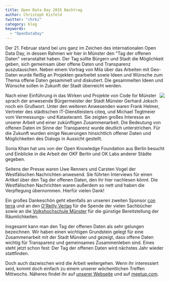 ```yaml
---
title: Open Data Day 2015 Nachtrag
author: Christoph Kisfeld
twitter: "chrki"
category: blog
keywords:
  - "OpenDataDay"
---
```

Der 21. Februar stand bei uns ganz im Zeichen des internationalen Open Data Day, in dessen Rahmen wir hier in Münster den "Tag der offenen Daten" veranstaltet haben. Der Tag sollte Bürgern und Stadt die Möglichkeit geben, sich gemeinsam über offene Daten und Transparenz auszutauschen. Neben einem Vortrag von Mila über das Arbeiten mit Geo-Daten wurde fleißig an Projekten gearbeitet sowie Ideen und Wünsche zum Thema offene Daten gesammelt und diskutiert. Die gesammelten Ideen und Wünsche sollen in Zukunft der Stadt überreicht werden.

<img loading="lazy" src="{{ '/assets/img/blog/odd2015-gerhard-joksch-300px.jpg' | prepend: site.baseurl }}" style="float:right"/>

Nach einer Einführung in das Wirken und Projekte von Code for Münster sprach der anwesende Bürgermeister der Stadt Münster Gerhard Joksch noch ein Grußwort. Unter den weiteren Anwesenden waren Frank Helmer, Vertreter des städtischen IT-Dienstleisters citeq, und Michael Tegtmeier vom Vermessungs- und Katasteramt. Sie zeigten großes Interesse an unserer Arbeit und einer zukünftigen Zusammenarbeit. Die Bedeutung von offenen Daten im Sinne der Transparenz wurde deutlich unterstrichen. Für die Zukunft wurden einige Neuerungen hinsichtlich offener Daten und Möglichkeiten des Dialogs in Aussicht gestellt.

Sonia Khan hat uns von der Open Knowledge Foundation aus Berlin besucht und Einblicke in die Arbeit der OKF Berlin und OK Labs anderer Städte gegeben.

Seitens der Presse waren Uwe Renners und Carsten Vogel der Westfälischen Nachrichten anwesend. Sie führten Interviews für einen Artikel über den Tag der offenen Daten, den ihr hier nachlesen könnt. Die Westfälischen Nachrichten waren außerdem so nett und haben die Verpflegung übernommen. Hierfür vielen Dank!

Ein großes Dankeschön geht ebenfalls an unseren zweiten Sponsor [con terra](https://www.conterra.de/) und an den [O'Reilly Verlag](https://www.oreilly.de/) für die Spende der vielen Sachbücher sowie an die [Volkshochschule Münster](https://vhs.muenster.de/) für die günstige Bereitstellung der Räumlichkeiten.

Insgesamt kann man den Tag der offenen Daten als sehr gelungen bezeichnen. Wir haben einen wichtigen Grundstein gelegt für eine Zusammenarbeit mit der Stadt Münster und gezeigt, dass offene Daten wichtig für Transparenz und gemeinsames Zusammenleben sind. Eines steht jetzt schon fest: Der Tag der offenen Daten wird nächstes Jahr wieder stattfinden.

Doch auch dazwischen wird die Arbeit weitergehen. Wenn ihr interessiert seid, kommt doch einfach zu einem unserer wöchentlichen Treffen Mittwochs. Näheres findet ihr auf [unserer Webseite](https://codeformuenster.org/) und auf [meetup.com](https://www.meetup.com/OK-Lab-Munster/).
